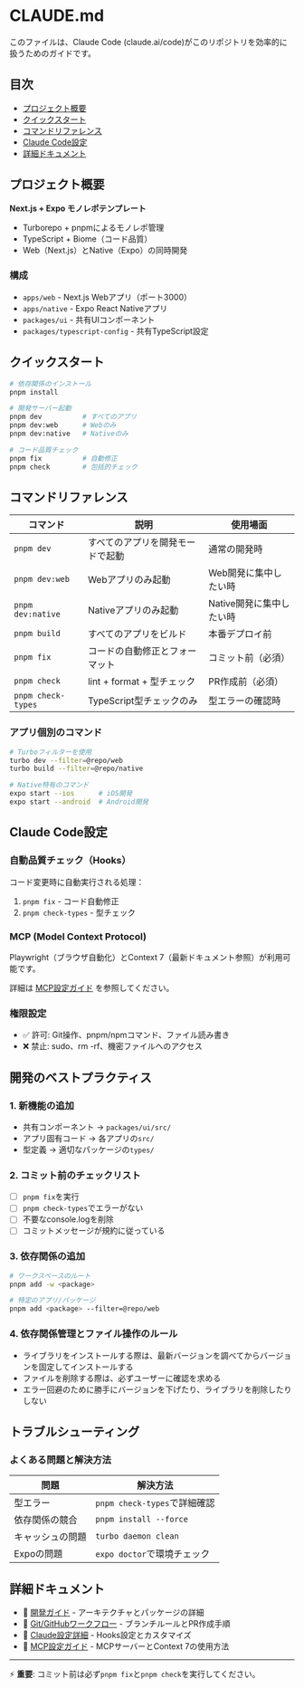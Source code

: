 # CLAUDE.md

このファイルは、Claude Code (claude.ai/code)がこのリポジトリを効率的に扱うためのガイドです。

## 目次

- [プロジェクト概要](#プロジェクト概要)
- [クイックスタート](#クイックスタート)
- [コマンドリファレンス](#コマンドリファレンス)
- [Claude Code設定](#claude-code設定)
- [詳細ドキュメント](#詳細ドキュメント)

## プロジェクト概要

**Next.js + Expo モノレポテンプレート**
- Turborepo + pnpmによるモノレポ管理
- TypeScript + Biome（コード品質）
- Web（Next.js）とNative（Expo）の同時開発

### 構成
- `apps/web` - Next.js Webアプリ（ポート3000）
- `apps/native` - Expo React Nativeアプリ
- `packages/ui` - 共有UIコンポーネント
- `packages/typescript-config` - 共有TypeScript設定

## クイックスタート

```bash
# 依存関係のインストール
pnpm install

# 開発サーバー起動
pnpm dev          # すべてのアプリ
pnpm dev:web      # Webのみ
pnpm dev:native   # Nativeのみ

# コード品質チェック
pnpm fix          # 自動修正
pnpm check        # 包括的チェック
```

## コマンドリファレンス

| コマンド | 説明 | 使用場面 |
|---------|------|---------|
| `pnpm dev` | すべてのアプリを開発モードで起動 | 通常の開発時 |
| `pnpm dev:web` | Webアプリのみ起動 | Web開発に集中したい時 |
| `pnpm dev:native` | Nativeアプリのみ起動 | Native開発に集中したい時 |
| `pnpm build` | すべてのアプリをビルド | 本番デプロイ前 |
| `pnpm fix` | コードの自動修正とフォーマット | コミット前（必須） |
| `pnpm check` | lint + format + 型チェック | PR作成前（必須） |
| `pnpm check-types` | TypeScript型チェックのみ | 型エラーの確認時 |

### アプリ個別のコマンド

```bash
# Turboフィルターを使用
turbo dev --filter=@repo/web
turbo build --filter=@repo/native

# Native特有のコマンド
expo start --ios      # iOS開発
expo start --android  # Android開発
```

## Claude Code設定

### 自動品質チェック（Hooks）

コード変更時に自動実行される処理：
1. `pnpm fix` - コード自動修正
2. `pnpm check-types` - 型チェック

### MCP (Model Context Protocol)

Playwright（ブラウザ自動化）とContext 7（最新ドキュメント参照）が利用可能です。

詳細は [MCP設定ガイド](./docs/MCP.md) を参照してください。

### 権限設定

- ✅ 許可: Git操作、pnpm/npmコマンド、ファイル読み書き
- ❌ 禁止: sudo、rm -rf、機密ファイルへのアクセス

## 開発のベストプラクティス

### 1. 新機能の追加
- 共有コンポーネント → `packages/ui/src/`
- アプリ固有コード → 各アプリの`src/`
- 型定義 → 適切なパッケージの`types/`

### 2. コミット前のチェックリスト
- [ ] `pnpm fix`を実行
- [ ] `pnpm check-types`でエラーがない
- [ ] 不要なconsole.logを削除
- [ ] コミットメッセージが規約に従っている

### 3. 依存関係の追加
```bash
# ワークスペースのルート
pnpm add -w <package>

# 特定のアプリ/パッケージ
pnpm add <package> --filter=@repo/web
```

### 4. 依存関係管理とファイル操作のルール
- ライブラリをインストールする際は、最新バージョンを調べてからバージョンを固定してインストールする
- ファイルを削除する際は、必ずユーザーに確認を求める
- エラー回避のために勝手にバージョンを下げたり、ライブラリを削除したりしない

## トラブルシューティング

### よくある問題と解決方法

| 問題 | 解決方法 |
|------|----------|
| 型エラー | `pnpm check-types`で詳細確認 |
| 依存関係の競合 | `pnpm install --force` |
| キャッシュの問題 | `turbo daemon clean` |
| Expoの問題 | `expo doctor`で環境チェック |

## 詳細ドキュメント

- 📘 [開発ガイド](./docs/DEVELOPMENT.md) - アーキテクチャとパッケージの詳細
- 📗 [Git/GitHubワークフロー](./docs/GIT_WORKFLOW.md) - ブランチルールとPR作成手順
- 📙 [Claude設定詳細](./.claude/README.md) - Hooks設定とカスタマイズ
- 🔧 [MCP設定ガイド](./docs/MCP.md) - MCPサーバーとContext 7の使用方法

---

⚡ **重要**: コミット前は必ず`pnpm fix`と`pnpm check`を実行してください。